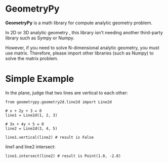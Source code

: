 # GeometryPy

**GeometryPy** is a math library for compute analytic geometry problem. 

In 2D or 3D analytic geometry , this library isn't needing another third-party library such as Sympy or Numpy.

However, if you need to solve N-dimensional analytic geometry, you must use matrix. 
Therefore, please import other libraries (such as Numpy) to solve the matrix problem.

# Simple Example

In the plane, judge that two lines are vertical to each other:

```
from geometrypy.geometry2d.line2d import Line2d

# x + 2y + 3 = 0 
line1 = Line2d(1, 2, 3)

# 3x + 4y + 5 = 0
line2 = Line2d(3, 4, 5)

line1.vertical(line2) # result is False
```

line1 and line2 intersect:

```
line1.intersect(line2) # result is Point(1.0, -2.0)
```